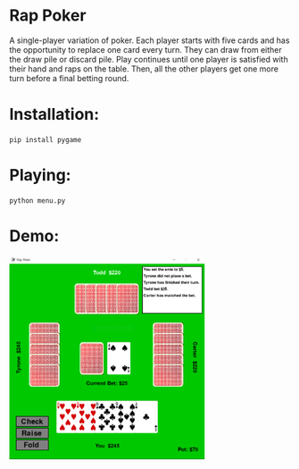 # Rap Poker
A single-player variation of poker. Each player starts with five cards and has the opportunity to replace one card every turn. 
They can draw from either the draw pile or discard pile. Play continues until one player is satisfied with their hand and raps on the table.
Then, all the other players get one more turn before a final betting round.


# Installation:
`pip install pygame`

# Playing:
`python menu.py`


# Demo:
<p align="left">
  <img src="Images/demo.PNG" width="350" title="hover text">
</p>
